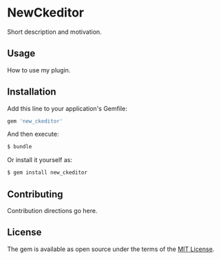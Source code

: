 # NewCkeditor
Short description and motivation.

## Usage
How to use my plugin.

## Installation
Add this line to your application's Gemfile:

```ruby
gem 'new_ckeditor'
```

And then execute:
```bash
$ bundle
```

Or install it yourself as:
```bash
$ gem install new_ckeditor
```

## Contributing
Contribution directions go here.

## License
The gem is available as open source under the terms of the [MIT License](https://opensource.org/licenses/MIT).
